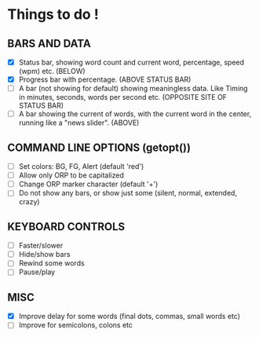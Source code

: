 # Things to do !

## BARS AND DATA

- [x] Status bar, showing word count and current word, percentage, speed (wpm) etc. (BELOW)
- [x] Progress bar with percentage. (ABOVE STATUS BAR)
- [ ] A bar (not showing for default) showing meaningless data. Like Timing in minutes, seconds, words per second etc. (OPPOSITE SITE OF STATUS BAR)
- [ ] A bar showing the current of words, with the current word in the center, running like a "news slider". (ABOVE)

## COMMAND LINE OPTIONS (getopt())

- [ ] Set colors: BG, FG, Alert (default 'red')
- [ ] Allow only ORP to be capitalized
- [ ] Change ORP marker character (default '+')
- [ ] Do not show any bars, or show just some (silent, normal, extended, crazy)

## KEYBOARD CONTROLS

- [ ] Faster/slower
- [ ] Hide/show bars
- [ ] Rewind some words
- [ ] Pause/play

## MISC

- [x] Improve delay for some words (final dots, commas, small words etc)
- [ ] Improve for semicolons, colons etc
